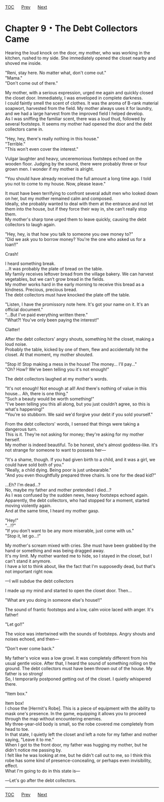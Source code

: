 [TOC](../readme.md)&nbsp;&nbsp;&nbsp;&nbsp;&nbsp;&nbsp;[Prev](Section_0008.md)&nbsp;&nbsp;&nbsp;&nbsp;&nbsp;&nbsp;[Next](Section_0010.md)



# Chapter 9・The Debt Collectors Came

Hearing the loud knock on the door, my mother, who was working in the
kitchen, rushed to my side. She immediately opened the closet nearby and
shoved me inside.  
  
"Reni, stay here. No matter what, don't come out."  
"Mama."  
"Don't come out of there."  
  
My mother, with a serious expression, urged me again and quickly closed
the closet door. Immediately, I was enveloped in complete darkness.  
I could faintly smell the scent of clothes. It was the aroma of B-rank
material soapwort, harvested from the field. My mother always uses it
for laundry, and we had a large harvest from the improved field I helped
develop.  
As I was sniffing the familiar scent, there was a loud thud, followed by
several footsteps. It seems my mother had opened the door and the debt
collectors came in.  
  
"Hey, hey, there's really nothing in this house."  
"Terrible."  
"This won't even cover the interest."  
  
Vulgar laughter and heavy, unceremonious footsteps echoed on the wooden
floor. Judging by the sound, there were probably three or four grown
men. I wonder if my mother is alright.  
  
"You should have already received the full amount a long time ago. I
told you not to come to my house. Now, please leave."  
  
It must have been terrifying to confront several adult men who looked
down on her, but my mother remained calm and composed.  
Ideally, she probably wanted to deal with them at the entrance and not
let them into the house, but if they force their way in, she can’t
really stop them.  
My mother's sharp tone urged them to leave quickly, causing the debt
collectors to laugh again.  
  
"Hey, hey, is that how you talk to someone you owe money to?"  
"Did we ask you to borrow money? You're the one who asked us for a
loan!!"  
  
Crash!  
  
I heard something break.  
…It was probably the plate of bread on the table.  
My family receives leftover bread from the village bakery. We can
harvest vegetables, but we can’t grow bread in the fields.  
My mother works hard in the early morning to receive this bread as a
kindness. Precious, precious bread.  
The debt collectors must have knocked the plate off the table.  
  
"Listen, I have the promissory note here. It's got your name on it. It's
an official document."  
"…But I've paid everything written there."  
"What?! You've only been paying the interest!"  
  
Clatter!  
  
After the debt collectors' angry shouts, something hit the closet,
making a loud noise.  
Probably the table, kicked by one of them, flew and accidentally hit the
closet. At that moment, my mother shouted.  
  
"Stop it! Stop making a mess in the house! The money… I'll pay…"  
"Oh? How? We've been telling you it's not enough!"  
  
The debt collectors laughed at my mother's words.  
  
"It's not enough! Not enough at all! And there's nothing of value in
this house… Ah, there is one thing."  
"Such a beauty would be worth something!"  
“I’ve been telling you this all along, but you just couldn’t agree, so
this is what's happening!"  
"You're so stubborn. We said we'd forgive your debt if you sold
yourself."  
  
From the debt collectors' words, I sensed that things were taking a
dangerous turn.  
This is it. They're not asking for money; they're asking for my mother
herself.  
My mother is indeed beautiful. To be honest, she's almost goddess-like.
It's not strange for someone to want to possess her—  
  
"It's a shame, though. If you had given birth to a child, and it was a
girl, we could have sold both of you."  
"Really, a child dying. Being poor is just unbearable."  
"And you even thoughtfully prepared three chairs. Is one for the dead
kid?"  
  
…Eh? I'm dead…?  
No, maybe my father and mother pretended I died…?  
As I was confused by the sudden news, heavy footsteps echoed again.
Apparently, the debt collectors, who had stopped for a moment, started
moving violently again.  
And at the same time, I heard my mother gasp.  
  
"Hey!"  
"…!?"  
"If you don't want to be any more miserable, just come with us."  
"Stop it, let go…!"  
  
My mother's scream mixed with cries. She must have been grabbed by the
hand or something and was being dragged away.  
It's my limit. My mother wanted me to hide, so I stayed in the closet,
but I can't stand it anymore.  
I have a lot to think about, like the fact that I'm supposedly dead, but
that's not important right now.  
  
—I will subdue the debt collectors  
  
I made up my mind and started to open the closet door. Then…  
  
"What are you doing in someone else's house!!"  
  
The sound of frantic footsteps and a low, calm voice laced with anger.
It's father!  
  
"Let go!!"  
  
The voice was intertwined with the sounds of footsteps. Angry shouts and
noises echoed, and then—  
  
"Don't ever come back."  
  
My father's voice was a low growl. It was completely different from his
usual gentle voice. After that, I heard the sound of something rolling
on the ground. The debt collectors must have been thrown out of the
house. My father is so strong!  
So, I temporarily postponed getting out of the closet. I quietly
whispered there.  
  
"Item box."  
  
Item box!  
I chose the \[Hermit's Robe\]. This is a piece of equipment with the
ability to mask one's presence. In the game, equipping it allows you to
proceed through the map without encountering enemies.  
My three-year-old body is small, so the robe covered me completely from
head to toe.  
In that state, I quietly left the closet and left a note for my father
and mother saying, "Leave it to me."  
When I got to the front door, my father was hugging my mother, but he
didn't notice me passing by.  
I felt like he was looking at me, but he didn't call out to me, so I
think this robe has some kind of presence-concealing, or perhaps even
invisibility, effect.  
What I'm going to do in this state is—  
  
―Let's go after the debt collectors.  
  
  
  


---
[TOC](../readme.md)&nbsp;&nbsp;&nbsp;&nbsp;&nbsp;&nbsp;[Prev](Section_0008.md)&nbsp;&nbsp;&nbsp;&nbsp;&nbsp;&nbsp;[Next](Section_0010.md)

